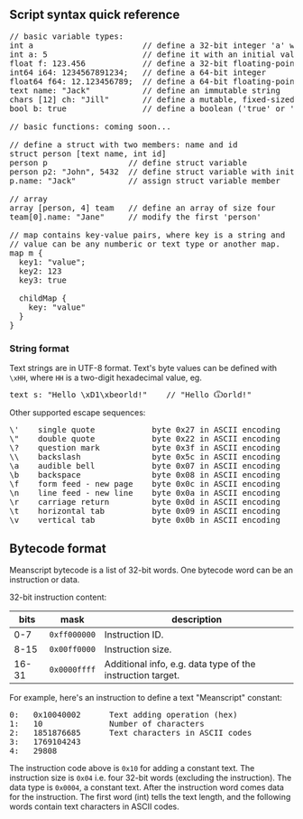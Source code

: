 
## Script syntax quick reference

<pre>// basic variable types:
int a                       // define a 32-bit integer 'a' with a default value (0)
int a: 5                    // define it with an initial value of 5
float f: 123.456            // define a 32-bit floating-point number
int64 i64: 1234567891234;   // define a 64-bit integer
float64 f64: 12.123456789;  // define a 64-bit floating-point number
text name: "Jack"           // define an immutable string
chars [12] ch: "Jill"       // define a mutable, fixed-sized string (max. 12 bytes)
bool b: true                // define a boolean ('true' or 'false')

// basic functions: coming soon...
<!--
// Function calls can be of two formats:
// 1. Argument list separated with spaces, like on command line:
//        function arg1 arg2 ...
// 2. Argument list in brackets, separated with commands:
//        function ( arg1 , arg2 , ... )
// If an argument is a function call (return value), it's in brackets:
//        1. function_a arg_a1 (function_b arg_b1 arg_b2 ...) arg_a3 ...
//        2. function_a (arg_a1, ( function_b ( arg_b1, arg_b2, ... ) ) , arg_a3 , ... )
a + b                   // return a+b
print a                 // prints an integer 
-->
// define a struct with two members: name and id
struct person [text name, int id]     
person p                 // define struct variable
person p2: "John", 5432  // define struct variable with initial values
p.name: "Jack"           // assign struct variable member

// array
array [person, 4] team   // define an array of size four
team[0].name: "Jane"     // modify the first 'person'
<!--
// define a function that returns a value
func int increase [int foo] { return (sum foo 1) }
-->
// map contains key-value pairs, where key is a string and
// value can be any numberic or text type or another map.
map m {
  key1: "value";
  key2: 123
  key3: true

  childMap {
    key: "value"
  }
}
</pre>

### String format

Text strings are in UTF-8 format. Text's byte values can be defined with `\xHH`, where `HH` is a two-digit hexadecimal value, eg.
<pre>
text s: "Hello \xD1\xbeorld!"    // "Hello Ѿorld!"
</pre>

Other supported escape sequences:
<pre>
\'    single quote            byte 0x27 in ASCII encoding
\"    double quote            byte 0x22 in ASCII encoding
\?    question mark           byte 0x3f in ASCII encoding
\\    backslash               byte 0x5c in ASCII encoding
\a    audible bell            byte 0x07 in ASCII encoding
\b    backspace               byte 0x08 in ASCII encoding
\f    form feed - new page    byte 0x0c in ASCII encoding
\n    line feed - new line    byte 0x0a in ASCII encoding
\r    carriage return         byte 0x0d in ASCII encoding
\t    horizontal tab          byte 0x09 in ASCII encoding
\v    vertical tab            byte 0x0b in ASCII encoding
</pre>

## Bytecode format

Meanscript bytecode is a list of 32-bit words. One bytecode word can be an instruction or data.

32-bit instruction content:

bits  | mask         | description
------|--------------|------------
0-7   | `0xff000000` | Instruction ID.
8-15  | `0x00ff0000` | Instruction size.
16-31 | `0x0000ffff` | Additional info, e.g. data type of the instruction target.

For example, here's an instruction to define a text "Meanscript" constant:

<pre>0:   0x10040002      Text adding operation (hex)
1:   10              Number of characters
2:   1851876685      Text characters in ASCII codes
3:   1769104243
4:   29808</pre>

The instruction code above is `0x10` for adding a constant text.
The instruction size is `0x04` i.e. four 32-bit words (excluding the instruction).
The data type is `0x0004`, a constant text.
After the instruction word comes data for the instruction.
The first word (int) tells the text length,
and the following words contain text characters in ASCII codes.
